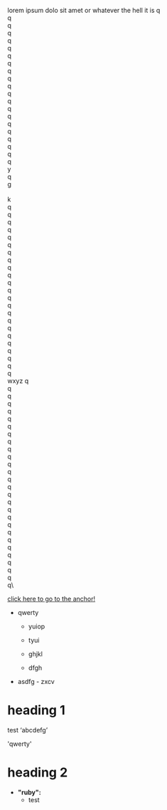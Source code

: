 lorem ipsum dolo sit amet or whatever the hell it is
q\
q\
q\
q\
q\
q\
q\
q\
q\
q\
q\
q\
q\
q\
q\
q\
q\
q\
q\
q\
q\
y\
q\
g\
<a name="test1"></a>\
k\
q\
q\
q\
q\
q\
q\
q\
q\
q\
q\
q\
q\
q\
q\
q\
q\
q\
q\
q\
q\
q\
q\
q\
wxyz
q\
q\
q\
q\
q\
q\
q\
q\
q\
q\
q\
q\
q\
q\
q\
q\
q\
q\
q\
q\
q\
q\
q\
q\
q\
q\
q\
q\


[click here to go to the anchor!](#test1)

- qwerty
  - yuiop
  - tyui

  - ghjkl
  - dfgh



- asdfg
       - zxcv




# heading 1

test
‘abcdefg’

'qwerty'


# heading 2


- **"ruby":**
  - test

